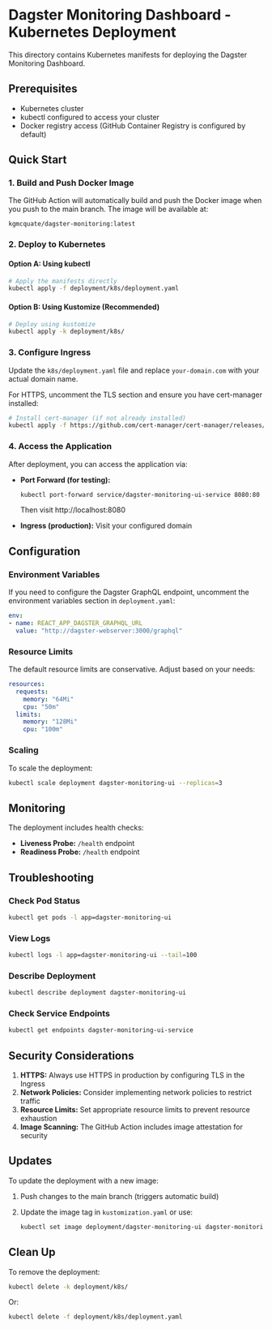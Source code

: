 # Dagster Monitoring Dashboard - Kubernetes Deployment

This directory contains Kubernetes manifests for deploying the Dagster Monitoring Dashboard.

## Prerequisites

- Kubernetes cluster
- kubectl configured to access your cluster
- Docker registry access (GitHub Container Registry is configured by default)

## Quick Start

### 1. Build and Push Docker Image

The GitHub Action will automatically build and push the Docker image when you push to the main branch. The image will be available at:

```text
kgmcquate/dagster-monitoring:latest
```

### 2. Deploy to Kubernetes

#### Option A: Using kubectl

```bash
# Apply the manifests directly
kubectl apply -f deployment/k8s/deployment.yaml
```

#### Option B: Using Kustomize (Recommended)

```bash
# Deploy using kustomize
kubectl apply -k deployment/k8s/
```

### 3. Configure Ingress

Update the `k8s/deployment.yaml` file and replace `your-domain.com` with your actual domain name.

For HTTPS, uncomment the TLS section and ensure you have cert-manager installed:

```bash
# Install cert-manager (if not already installed)
kubectl apply -f https://github.com/cert-manager/cert-manager/releases/download/v1.13.0/cert-manager.yaml
```

### 4. Access the Application

After deployment, you can access the application via:

- **Port Forward (for testing):**
  ```bash
  kubectl port-forward service/dagster-monitoring-ui-service 8080:80
  ```
  Then visit http://localhost:8080

- **Ingress (production):** Visit your configured domain

## Configuration

### Environment Variables

If you need to configure the Dagster GraphQL endpoint, uncomment the environment variables section in `deployment.yaml`:

```yaml
env:
- name: REACT_APP_DAGSTER_GRAPHQL_URL
  value: "http://dagster-webserver:3000/graphql"
```

### Resource Limits

The default resource limits are conservative. Adjust based on your needs:

```yaml
resources:
  requests:
    memory: "64Mi"
    cpu: "50m"
  limits:
    memory: "128Mi"
    cpu: "100m"
```

### Scaling

To scale the deployment:

```bash
kubectl scale deployment dagster-monitoring-ui --replicas=3
```

## Monitoring

The deployment includes health checks:

- **Liveness Probe:** `/health` endpoint
- **Readiness Probe:** `/health` endpoint

## Troubleshooting

### Check Pod Status
```bash
kubectl get pods -l app=dagster-monitoring-ui
```

### View Logs
```bash
kubectl logs -l app=dagster-monitoring-ui --tail=100
```

### Describe Deployment
```bash
kubectl describe deployment dagster-monitoring-ui
```

### Check Service Endpoints
```bash
kubectl get endpoints dagster-monitoring-ui-service
```

## Security Considerations

1. **HTTPS:** Always use HTTPS in production by configuring TLS in the Ingress
2. **Network Policies:** Consider implementing network policies to restrict traffic
3. **Resource Limits:** Set appropriate resource limits to prevent resource exhaustion
4. **Image Scanning:** The GitHub Action includes image attestation for security

## Updates

To update the deployment with a new image:

1. Push changes to the main branch (triggers automatic build)
2. Update the image tag in `kustomization.yaml` or use:

   ```bash
   kubectl set image deployment/dagster-monitoring-ui dagster-monitoring-ui=kgmcquate/dagster-monitoring:new-tag
   ```

## Clean Up

To remove the deployment:

```bash
kubectl delete -k deployment/k8s/
```

Or:

```bash
kubectl delete -f deployment/k8s/deployment.yaml
```